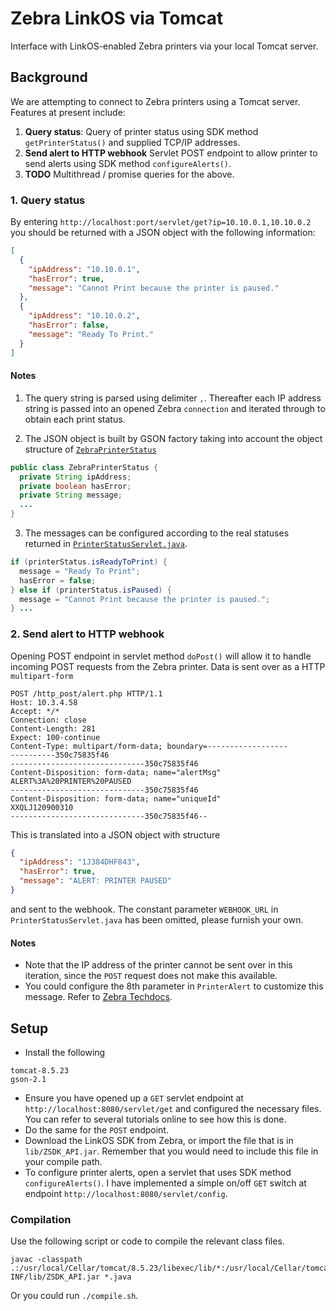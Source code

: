 # Zebra LinkOS via Tomcat
Interface with LinkOS-enabled Zebra printers via your local Tomcat server.

## Background
We are attempting to connect to Zebra printers using a Tomcat server. Features at present include:

1. **Query status**: Query of printer status using SDK method `getPrinterStatus()` and supplied TCP/IP addresses.
2. **Send alert to HTTP webhook** Servlet POST endpoint to allow printer to send alerts using SDK method `configureAlerts()`.
3. **TODO** Multithread / promise queries for the above.

### 1. Query status
By entering `http://localhost:port/servlet/get?ip=10.10.0.1,10.10.0.2` you should be returned with a JSON object with the following information:

```JSON
[
  {
    "ipAddress": "10.10.0.1",
    "hasError": true,
    "message": "Cannot Print because the printer is paused."
  },
  {
    "ipAddress": "10.10.0.2",
    "hasError": false,
    "message": "Ready To Print."
  }
]
```

#### Notes
1. The query string is parsed using delimiter `,`. Thereafter each IP address string is passed into an opened Zebra `connection` and iterated through to obtain each print status.

2. The JSON object is built by GSON factory taking into account the object structure of [`ZebraPrinterStatus`](/WEB-INF/classes/ZebraPrinterStatus.java)
```java
public class ZebraPrinterStatus {
  private String ipAddress;
  private boolean hasError;
  private String message;
  ...
}
```

3. The messages can be configured according to the real statuses returned in [`PrinterStatusServlet.java`](/WEB-INF/classes/PrinterStatusServlet.java).
```java
if (printerStatus.isReadyToPrint) {
  message = "Ready To Print";
  hasError = false;
} else if (printerStatus.isPaused) {
  message = "Cannot Print because the printer is paused.";
} ...
```

### 2. Send alert to HTTP webhook
Opening POST endpoint in servlet method `doPost()` will allow it to handle incoming POST requests from the Zebra printer. Data is sent over as a HTTP `multipart-form`

```
POST /http_post/alert.php HTTP/1.1
Host: 10.3.4.58
Accept: */*
Connection: close
Content-Length: 281
Expect: 100-continue
Content-Type: multipart/form-data; boundary=------------------
----------350c75835f46
------------------------------350c75835f46
Content-Disposition: form-data; name="alertMsg"
ALERT%3A%20PRINTER%20PAUSED
------------------------------350c75835f46
Content-Disposition: form-data; name="uniqueId"
XXQLJ120900310
------------------------------350c75835f46--
```

This is translated into a JSON object with structure

```json
{
  "ipAddress": "1J384DHF843",
  "hasError": true,
  "message": "ALERT: PRINTER PAUSED"
}
```

and sent to the webhook. The constant parameter `WEBHOOK_URL` in `PrinterStatusServlet.java` has been omitted, please furnish your own.

#### Notes
- Note that the IP address of the printer cannot be sent over in this iteration, since the `POST` request does not make this available.
- You could configure the 8th parameter in `PrinterAlert` to customize this message. Refer to [Zebra Techdocs](http://techdocs.zebra.com/link-os/latest/webservices/).

## Setup
- Install the following
```
tomcat-8.5.23
gson-2.1
```

- Ensure you have opened up a `GET` servlet endpoint at `http://localhost:8080/servlet/get` and configured the necessary files. You can refer to several tutorials online to see how this is done.
- Do the same for the `POST` endpoint.
- Download the LinkOS SDK from Zebra, or import the file that is in `lib/ZSDK_API.jar`. Remember that you would need to include this file in your compile path.
- To configure printer alerts, open a servlet that uses SDK method `configureAlerts()`. I have implemented a simple on/off `GET` switch at endpoint `http://localhost:8080/servlet/config`.

### Compilation
Use the following script or code to compile the relevant class files.

```
javac -classpath .:/usr/local/Cellar/tomcat/8.5.23/libexec/lib/*:/usr/local/Cellar/tomcat/8.5.23/libexec/webapps/workato/WEB-INF/lib/ZSDK_API.jar *.java
```

Or you could run `./compile.sh`.
